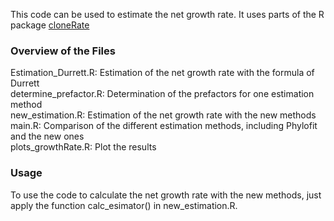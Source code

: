 This code can be used to estimate the net growth rate. It uses parts of the R package [cloneRate](https://github.com/bdj34/cloneRate?tab=readme-ov-file)

### Overview of the Files

Estimation_Durrett.R: Estimation of the net growth rate with the formula of Durrett <br>
determine_prefactor.R: Determination of the prefactors for one estimation method <br>
new_estimation.R: Estimation of the net growth rate with the new methods <br>
main.R: Comparison of the different estimation methods, including Phylofit and the new ones <br> 
plots_growthRate.R: Plot the results <br>

### Usage

To use the code to calculate the net growth rate with the new methods, just apply the function calc_esimator() in new_estimation.R.
